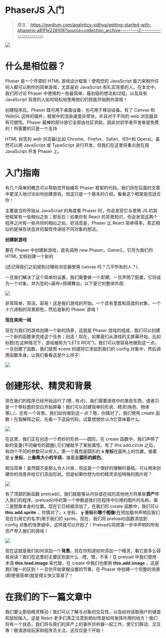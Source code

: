 # PhaserJS 入门

> 原文：<https://medium.com/analytics-vidhya/getting-started-with-phaserjs-a81f1e228108?source=collection_archive---------2----------------------->

![](img/ea32ba9967f11b1693c1cbcbffb9b587.png)

# 什么是相位器？

Phaser 是一个开源的 HTML 游戏设计框架！使用您的 JavaScript 能力来制作任何人都可以制作的简单游戏，尤其是对 JavaScript 有扎实背景的人。在本文中，我们将讨论 Phaser 中使用的一些最简单、最初级的想法和过程，以及具有 JavaScript 背景的人如何轻松地使用他们的技能开始制作游戏！

创建程序后，Phaser 既可用于桌面设备，也可用于移动设备。有了 Canvas 和 WebGL 这样的插件，框架中的渲染速度非常快，并且对于不同的 web 浏览器具有可塑性。Phaser 最棒的部分是它全部由社区资助，因此对初学者开发者是免费的！所需要的只是一个支持

<canvas>HTML 标签的 web 浏览器(比如 Chrome、Firefox、Safari、IE9+和 Opera)。虽然可以用 JavaScript 或 TypeScript 进行开发，但我们在这里将重点放在用 JavaScript 开发 Phaser 上。</canvas>

# 入门指南

有几个简单的概念可以帮助您开始编写 Phaser 框架的代码。我们将在后面的文章中更深入地讨论如何创建游戏，但这只是一个基本的介绍，看看这个框架是否适合你！

主要是当你开始从 JavaScript 的角度看 Phaser 时，你会发现它与使用 JS 的其他框架有一些相似之处；即反应！如果你有 React 的背景知识，你会发现这两个程序之间有一些共同的相似之处。好消息是，Phaser 比 React 简单得多。真正相似的是保存状态并将属性传递给不同对象的想法。

**创建新游戏**

要在 Phaser 中创建新游戏，首先调用 new Phaser。Game()，它将为我们的 HTML 文档创建一个新的

<canvas>(还记得我们之前提到过哪些浏览器使用 canvas 吗？几乎所有的人？).</canvas>

一旦我们解决了这个简单的设置，我们需要做一个*配置*。一旦声明了配置，它将成为一个对象，并为您的<画布>搭建舞台。以下是它的整体外观:

![](img/f54d37a62fd893fd3152082be228554a.png)

非常简单，简洁，容易！这是我们游戏的开始。一个具有宽度和高度的对象，一个十六进制的背景颜色，然后是新的 Phaser 游戏！

**现在来闹一闹**

现在为我们的游戏创建一个新的场景，这就是 Phaser 游戏的组成，我们可以创建一个新的函数来完成这个任务；创造！现在，如果我们从游戏的主屏幕开始，比如标题(在这种情况下，游戏被称为“LETS RIDE”)，我们可以很容易地做到这一点。一旦创建了函数，我们就用 scene 的键将它添加到我们的 config 对象中，然后调用函数本身。让我们看看这是什么样子:

![](img/9455db10fbd3a017ccd256a2846a64f5.png)

# 创建形状、精灵和背景

现在我们的程序已经开始运行了(嗯…有点)，我们需要游戏中的某些东西，或者只是一个带标题的空白开始屏幕！我们可以创建简单的形状、精灵(角色、物体等)。)，还有一个背景。我们如何做到这一点？嗯，你猜对了，我们使用 create 函数！在我解释之前，先看一下这段代码，试着想想你*认为*它意味着什么:

![](img/40d744cc1ceee42d3c4a02e3162e4415.png)

在这里，我们正在创造一个奇妙的形状——圆形。在 create 函数中，我们声明了新的变量(不同编号的圆圈),它们被赋予了某些属性。有了 this.add.circle 之后，有四个不同的参数可以传入。第一个属性是圆形的 **x 坐标**在画布上的位置，接着是 **y 坐标**，比**像素大小的半径**，接着是**圆形的颜色**。

相当简单！虽然圆不是那么令人兴奋，但这是一个很好的理解的基础，可以用来创建你的场景并给它们添加形状。但是如果你想为你的精灵添加特殊的图片呢？

![](img/65d2f2887c066da1bbc911b9384a9af3.png)

有了顶部的新函数 preload()，我们就能够从内存或在线的其他地方将某些**资产**带入我们的程序。preload()中的第一个参数是我们在程序中引用的图片的名称。第二是图像本身的位置。现在它已经被添加了，在我们的 create 函数中，我们可以 **this.add.sprite** ，你猜对了，x 坐标、 **y 坐标**和**哪个图像**(在预加载中声明后我们现在引用它的名字)用于我们的 sprite。现在，我们将 preload()函数添加到 config 对象的场景键中，这样就可以开始了！Preload()将把第一步中声明的所有资产带入我们的游戏！

![](img/4575b60df3593410852285ce3180c9f1.png)

现在这就是我们如何添加一个**背景**。现在你知道如何添加一个精灵，看它是多么容易阅读？我们在这里的主要区别是什么…嗯，嗯，不多！在 preload 中我们使用术语 **this.load.image** 来代替，在 create 中我们也使用 **this.add.image** ，这是我们唯一的区别！一旦你开始掌握设置的节奏，在 Phaser 中创建一个完整的场景(即使很简单)就变得又快又容易了！

# 在我们的下一篇文章中

我们要让那些精灵移动！我们可以了解与对象的交互性，以及如何读取用户的键盘和鼠标输入。这是 React 老手们真正注意到相似性是如何发挥作用的地方！我们将有一个状态，我们将与我们的资产上的事件侦听器一起工作，使它们移动、交互等！敬请游戏玩家和程序员关注，这仅仅是个开始！